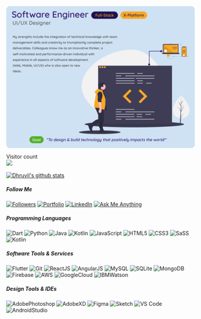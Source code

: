 <img align="center" src="https://raw.githubusercontent.com/dhruvilp/dhruvilp/master/gh_header.png" />

<p align="left"> 
  Visitor count<br>
  <img src="https://profile-counter.glitch.me/dhruvilp/count.svg" />
</p>

[![Dhruvil's github stats](https://github-readme-stats.vercel.app/api?username=dhruvilp&show_icons=true&title_color=f9a826&icon_color=f9a826&text_color=fff&bg_color=091d57)](https://github-readme-stats.vercel.app/api?username=dhruvilp&show_icons=true&title_color=f9a826&icon_color=f9a826&text_color=fff&bg_color=091d57)

##### Follow Me

[![Followers](https://img.shields.io/github/followers/dhruvilp?logo=github)](https://img.shields.io/github/followers/dhruvilp?logo=github)
[![Portfolio](https://img.shields.io/badge/WebPage-dhruvilpatel.dev-f70f55)](https://img.shields.io/badge/WebPage-dhruvilpatel.dev-f70f55)
[![LinkedIn](https://img.shields.io/badge/LinkedIn-dhruvilhpatel-0d81e0?logo=linkedin)](https://img.shields.io/badge/LinkedIn-dhruvilhpatel-0d81e0=linkedin)
[![Ask Me Anything](https://img.shields.io/badge/Ask%20me-anything%20about%20💻%20|%20🎸-0aad41.svg)](mailto:sayhi@dhruvilpatel.dev)

##### Programming Languages

![Dart](https://img.shields.io/badge/-Dart-%230175c2?style=flat&logo=dart&logoColor=ffffff)
![Python](https://img.shields.io/badge/-Python-%233776ab?style=flat&logo=python&logoColor=ffffff)
![Java](https://img.shields.io/badge/-Java-%23007396?style=flat&logo=java&logoColor=ffffff)
![Kotlin](https://img.shields.io/badge/-Kotlin-%230095d5?style=flat&logo=kotlin&logoColor=ffffff)
![JavaScript](https://img.shields.io/badge/-JavaScript-%23F7DF1C?style=flat&logo=javascript&logoColor=fff&labelColor=%000&color=%23c9b50a)
![HTML5](https://img.shields.io/badge/-HTML5-%23E44D27?style=flat&logo=html5&logoColor=ffffff)
![CSS3](https://img.shields.io/badge/-CSS3-%231572B6?style=flat&logo=css3)
![SaSS](https://img.shields.io/badge/-Sass-%23cc6699?style=flat&logo=sass&logoColor=ffffff)
![Kotlin](https://img.shields.io/badge/-Kotlin-%230095d5?style=flat&logo=kotlin&logoColor=ffffff)

##### Software Tools & Services

![Flutter](https://img.shields.io/badge/-Flutter-%2302569b?style=flat&logo=flutter&logoColor=ffffff)
![Git](https://img.shields.io/badge/-Git-%23F05032?style=flat&logo=git&logoColor=%23ffffff)
![ReactJS](https://img.shields.io/badge/-ReactJS-%23282C34?style=flat&logo=react)
![AngularJS](https://img.shields.io/badge/-AngularJS-%23e33237?style=flat&logo=angularjs&logoColor=ffffff)
![MySQL](https://img.shields.io/badge/-MySQL-%234479a1?style=flat&logo=mysql&logoColor=ffffff)
![SQLite](https://img.shields.io/badge/-SQLite-%23003b57?style=flat&logo=sqlite&logoColor=ffffff)
![MongoDB](https://img.shields.io/badge/-MongoDB-%2347a248?style=flat&logo=mongodb&logoColor=ffffff)
![Firebase](https://img.shields.io/badge/-Firebase-%23ffca28?style=flat&logo=firebase&logoColor=000)
![AWS](https://img.shields.io/badge/-Amazon%20AWS-%23232f3e?style=flat&logo=amazon-aws&logoColor=ffffff)
![GoogleCloud](https://img.shields.io/badge/-GoogleCloud-%234285f4?style=flat&logo=google-cloud&logoColor=fff)
![IBMWatson](https://img.shields.io/badge/-IBM%20Watson-%23054ada?style=flat&logo=ibm)

##### Design Tools & IDEs

![AdobePhotoshop](https://img.shields.io/badge/-Photoshop-%2326c9ff?style=flat&logo=adobe-photoshop&logoColor=ffffff)
![AdobeXD](https://img.shields.io/badge/-AdobeXD-%23ff26be?style=flat&logo=adobe-xd&logoColor=ffffff)
![Figma](https://img.shields.io/badge/-Figma-%23f24e1e?style=flat&logo=figma&logoColor=ffffff)
![Sketch](https://img.shields.io/badge/-Sketch-%23f7b500?style=flat&logo=sketch&logoColor=ffffff)
![VS Code](https://img.shields.io/badge/-VSCode-%23007ACC?style=flat&logo=visual-studio-code)
![AndroidStudio](https://img.shields.io/badge/-Android%20Studio-%233ddc84?style=flat&logo=android-studio&logoColor=000)


<!--
**dhruvilp/dhruvilp** is a ✨ _special_ ✨ repository because its `README.md` (this file) appears on your GitHub profile.

[![HitCount](https://img.shields.io/github/search/dhruvilp/dhruvilp/hit?color=04b8af)](https://img.shields.io/github/search/dhruvilp/dhruvilp/hit?color=04b8af)

Here are some ideas to get you started:

- 🔭 I’m currently working on ...
- 🌱 I’m currently learning ...
- 👯 I’m looking to collaborate on ...
- 🤔 I’m looking for help with ...
- 💬 Ask me about ...
- 📫 How to reach me: ...
- 😄 Pronouns: ...
- ⚡ Fun fact: ...
-->
